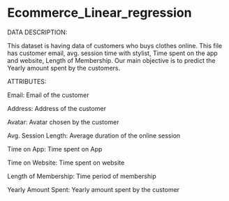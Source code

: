 # Ecommerce_Linear_regression

DATA DESCRIPTION:

This dataset is having data of customers who buys clothes online. This file has customer email, avg. session time with stylist, Time spent on the app and website, Length of Membership. Our main objective is to predict the Yearly amount spent by the customers. 

ATTRIBUTES: 

Email: Email of the customer 

Address: Address of the customer 

Avatar: Avatar chosen by the customer

Avg. Session Length: Average duration of the online session 

Time on App: Time spent on App 

Time on Website: Time spent on website 

Length of Membership: Time period of membership 

Yearly Amount Spent: Yearly amount spent by the customer
